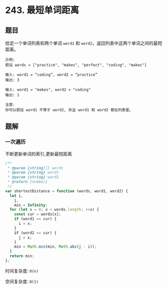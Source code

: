 # 243. 最短单词距离

## 题目

给定一个单词列表和两个单词 `word1` 和 `word2`，返回列表中这两个单词之间的最短距离。

```auto
示例:
假设 words = ["practice", "makes", "perfect", "coding", "makes"]

输入: word1 = “coding”, word2 = “practice”
输出: 3

输入: word1 = "makes", word2 = "coding"
输出: 1

注意:
你可以假设 word1 不等于 word2, 并且 word1 和 word2 都在列表里。
```

## 题解

### 一次遍历

不断更新单词的索引,更新最短距离

```JavaScript
/**
 * @param {string[]} words
 * @param {string} word1
 * @param {string} word2
 * @return {number}
 */
var shortestDistance = function (words, word1, word2) {
  let i,
    j,
    min = Infinity;
  for (let x = 0; x < words.length; ++x) {
    const cur = words[x];
    if (word1 == cur) {
      i = x;
    }
    if (word2 == cur) {
      j = x;
    }
    min = Math.min(min, Math.abs(j - i));
  }
  return min;
};

```

时间复杂度: `O(n)`

空间复杂度: `O(1)`
